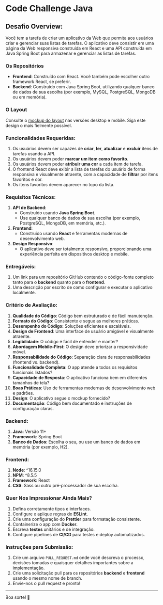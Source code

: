 # Code Challenge Java

## Desafio Overview:

Você tem a tarefa de criar um aplicativo da Web que permita aos usuários criar e gerenciar suas listas de tarefas. O aplicativo deve consistir em uma página da Web responsiva construída em React e uma API construída em Java Spring Boot para armazenar e gerenciar as listas de tarefas.

### Os Repositórios
- **Frontend**: Construído com React. Você também pode escolher outro framework React, se preferir.
- **Backend**: Construído com Java Spring Boot, utilizando qualquer banco de dados de sua escolha (por exemplo, MySQL, PostgreSQL, MongoDB ou em memória).

### O Layout
Consulte o [mockup do layout](https://www.figma.com/file/sQrUVHTlyogq3qGdkqGTXN/mockup?node-id=7%3A2&t=ANTOTiqjqGWYuoUr-0) nas versões desktop e mobile. Siga este design o mais fielmente possível.

### Funcionalidades Requeridas:

1. Os usuários devem ser capazes de **criar**, **ler**, **atualizar** e **excluir** itens de tarefas usando a API.
2. Os usuários devem poder **marcar um item como favorito**.
3. Os usuários devem poder **atribuir uma cor** a cada item de tarefa.
4. O frontend React deve exibir a lista de tarefas do usuário de forma responsiva e visualmente atraente, com a capacidade de **filtrar** por itens favoritos e cor.
5. Os itens favoritos devem aparecer no topo da lista.

### Requisitos Técnicos:
1. **API de Backend**:
   - Construído usando **Java Spring Boot**.
   - Use qualquer banco de dados de sua escolha (por exemplo, PostgreSQL, MongoDB, em memória, etc.).
2. **Frontend**:
   - Construído usando **React** e ferramentas modernas de desenvolvimento web.
3. **Design Responsivo**:
   - O aplicativo deve ser totalmente responsivo, proporcionando uma experiência perfeita em dispositivos desktop e mobile.

### Entregáveis:

1. Um link para um repositório GitHub contendo o código-fonte completo tanto para o **backend** quanto para o **frontend**.
2. Uma descrição por escrito de como configurar e executar o aplicativo localmente.

### Critério de Avaliação:

1. **Qualidade do Código**: Código bem estruturado e de fácil manutenção.
2. **Formato do Código**: Consistente e segue as melhores práticas.
3. **Desempenho do Código**: Soluções eficientes e escaláveis.
4. **Design de Frontend**: Uma interface de usuário amigável e visualmente atraente.
5. **Legibilidade**: O código é fácil de entender e manter?
6. **Abordagem Mobile-First**: O design deve priorizar a responsividade móvel.
7. **Responsabilidade do Código**: Separação clara de responsabilidades (frontend vs. backend).
8. **Funcionalidade Completa**: O app atende a todos os requisitos funcionais listados?
9. **Capacidade de Resposta**: O aplicativo funciona bem em diferentes tamanhos de tela?
10. **Boas Práticas**: Uso de ferramentas modernas de desenvolvimento web e padrões.
11. **Design**: O aplicativo segue o mockup fornecido?
12. **Documentação**: Código bem documentado e instruções de configuração claras.

### Backend:
1. **Java**: Versão 11+
2. **Framework**: Spring Boot
3. **Banco de Dados**: Escolha o seu, ou use um banco de dados em memória (por exemplo, H2).

### Frontend:
1. **Node**: ^16.15.0
2. **NPM**: ^8.5.5
3. **Framework**: React
4. **CSS**: Sass ou outro pré-processador de sua escolha.

### Quer Nos Impressionar Ainda Mais?

1. Defina corretamente tipos e interfaces.
2. Configure e aplique regras do **ESLint**.
3. Crie uma configuração do **Prettier** para formatação consistente.
4. Containerize o app com **Docker**.
5. Escreva **testes** unitários e de integração.
6. Configure pipelines de **CI/CD** para testes e deploy automatizados.

### Instruções para Submissão:

1. Crie um arquivo `PULL_REQUEST.md` onde você descreva o processo, decisões tomadas e quaisquer detalhes importantes sobre a implementação.
2. Crie uma solicitação pull para os repositórios **backend** e **frontend** usando o mesmo nome de branch.
3. Envie-nos o pull request e pronto!

---

Boa sorte! 🚀